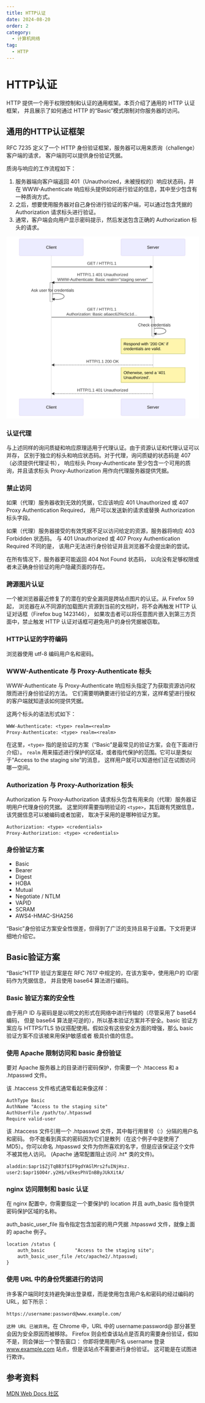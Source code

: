 ```yaml
---
title: HTTP认证
date: 2024-08-20
order: 2
category:
  - 计算机网络
tag:
  - HTTP
---
```


# HTTP认证

HTTP 提供一个用于权限控制和认证的通用框架。本页介绍了通用的 HTTP 认证框架，
并且展示了如何通过 HTTP 的“Basic”模式限制对你服务器的访问。

## 通用的HTTP认证框架

RFC 7235 定义了一个 HTTP 身份验证框架，服务器可以用来质询（challenge）客户端的请求，
客户端则可以提供身份验证凭据。

质询与响应的工作流程如下：

1. 服务器端向客户端返回 401（Unauthorized，未被授权的）响应状态码，并在 WWW-Authenticate 
   响应标头提供如何进行验证的信息，其中至少包含有一种质询方式。
2. 之后，想要使用服务器对自己身份进行验证的客户端，可以通过包含凭据的 Authorization 请求标头进行验证。
3. 通常，客户端会向用户显示密码提示，然后发送包含正确的 Authorization 标头的请求。

![](/assets/images/basic-auth.svg)

### 认证代理

与上述同样的询问质疑和响应原理适用于代理认证。由于资源认证和代理认证可以并存，
区别于独立的标头和响应状态码。对于代理，询问质疑的状态码是 407（必须提供代理证书），
响应标头 Proxy-Authenticate 至少包含一个可用的质询，并且请求标头 
Proxy-Authorization 用作向代理服务器提供凭据。

### 禁止访问

如果（代理）服务器收到无效的凭据，它应该响应 401 Unauthorized 或 407 Proxy Authentication Required，
用户可以发送新的请求或替换 Authorization 标头字段。

如果（代理）服务器接受的有效凭据不足以访问给定的资源，服务器将响应 403 Forbidden 状态码。
与 401 Unauthorized 或 407 Proxy Authentication Required 不同的是，
该用户无法进行身份验证并且浏览器不会提出新的尝试。

在所有情况下，服务器更可能返回 404 Not Found 状态码，
以向没有足够权限或者未正确身份验证的用户隐藏页面的存在。

### 跨源图片认证

一个被浏览器最近修复了的潜在的安全漏洞是跨站点图片的认证。从 Firefox 59 起，
浏览器在从不同源的加载图片资源到当前的文档时，将不会再触发 HTTP 认证对话框（Firefox bug 1423146），
如果攻击者可以将任意图片嵌入到第三方页面中，禁止触发 HTTP 认证对话框可避免用户的身份凭据被窃取。

### HTTP认证的字符编码

浏览器使用 utf-8 编码用户名和密码。

### WWW-Authenticate 与 Proxy-Authenticate 标头

WWW-Authenticate 与 Proxy-Authenticate 响应标头指定了为获取资源访问权限而进行身份验证的方法。
它们需要明确要进行验证的方案，这样希望进行授权的客户端就知道该如何提供凭据。

这两个标头的语法形式如下：

```http request
WWW-Authenticate: <type> realm=<realm>
Proxy-Authenticate: <type> realm=<realm>
```
在这里，`<type>` 指的是验证的方案（“Basic”是最常见的验证方案，会在下面进行介绍）。
`realm` 用来描述进行保护的区域，或者指代保护的范围。它可以是类似于“Access to the staging site”的消息，
这样用户就可以知道他们正在试图访问哪一空间。

### Authorization 与 Proxy-Authorization 标头

Authorization 与 Proxy-Authorization 请求标头包含有用来向（代理）服务器证明用户代理身份的凭据。
这里同样需要指明验证的 `<type>`，其后跟有凭据信息，该凭据信息可以被编码或者加密，
取决于采用的是哪种验证方案。

```http request
Authorization: <type> <credentials>
Proxy-Authorization: <type> <credentials>
```
### 身份验证方案

- Basic
- Bearer
- Digest
- HOBA
- Mutual
- Negotiate / NTLM
- VAPID
- SCRAM
- AWS4-HMAC-SHA256

“Basic”身份验证方案安全性很差，但得到了广泛的支持且易于设置。下文将更详细地介绍它。

## Basic验证方案

“Basic”HTTP 验证方案是在 RFC 7617 中规定的，在该方案中，使用用户的 ID/密码作为凭据信息，
并且使用 base64 算法进行编码。

### Basic 验证方案的安全性

由于用户 ID 与密码是是以明文的形式在网络中进行传输的（尽管采用了 base64 编码，
但是 base64 算法是可逆的），所以基本验证方案并不安全。basic 验证方案应与 HTTPS/TLS 
协议搭配使用。假如没有这些安全方面的增强，那么 basic 验证方案不应该被来用保护敏感或者
极具价值的信息。

### 使用 Apache 限制访问和 basic 身份验证

要对 Apache 服务器上的目录进行密码保护，你需要一个 .htaccess 和 a .htpasswd 文件。

该 .htaccess 文件格式通常看起来像这样：

```text
AuthType Basic
AuthName "Access to the staging site"
AuthUserFile /path/to/.htpasswd
Require valid-user
```

该 .htaccess 文件引用一个 .htpasswd 文件，其中每行用冒号（:）分隔的用户名和密码。
你不能看到真实的密码因为它们是散列（在这个例子中是使用了 MD5）。你可以命名 .htpasswd 
文件为你所喜欢的名字，但是应该保证这个文件不被其他人访问。
(Apache 通常配置阻止访问 .ht* 类的文件)。

```text
aladdin:$apr1$ZjTqBB3f$IF9gdYAGlMrs2fuINjHsz.
user2:$apr1$O04r.y2H$/vEkesPhVInBByJUkXitA/
```

### nginx 访问限制和 basic 认证

在 nginx 配置中，你需要指定一个要保护的 location 并且 auth_basic 指令提供密码保护区域的名称。

auth_basic_user_file 指令指定包含加密的用户凭据 .htpasswd 文件，就像上面的 apache 例子。

```text
location /status {
    auth_basic           "Access to the staging site";
    auth_basic_user_file /etc/apache2/.htpasswd;
}
```

### 使用 URL 中的身份凭据进行的访问

许多客户端同时支持避免弹出登录框，而是使用包含用户名和密码的经过编码的 URL，如下所示：

```text
https://username:password@www.example.com/
```

`这种 URL 已被弃用`。在 Chrome 中，URL 中的 username:password@ 部分甚至会因为安全原因而被移除。
Firefox 则会检查该站点是否真的需要身份验证，假如不是，则会弹出一个警告窗口：
你即将使用用户名 username 登录 www.example.com 站点，但是该站点不需要进行身份验证。
这可能是在试图进行欺诈。

## 参考资料

[MDN Web Docs 社区](https://developer.mozilla.org/zh-CN/docs/Web/HTTP/Authentication)

